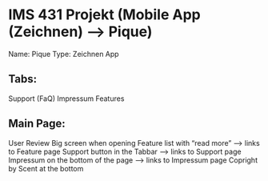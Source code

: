 # IMS 431 Projekt (Mobile App (Zeichnen) --> Pique)
Name: Pique
Type: Zeichnen App

Tabs:
-----
Support (FaQ)
Impressum
Features

Main Page:
----------
User Review
Big screen when opening
Feature list with “read more” --> links to Feature page
Support button in the Tabbar --> links to Support page
Impressum on the bottom of the page --> links to Impressum page
Copright by Scent at the bottom

